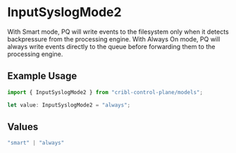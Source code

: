 # InputSyslogMode2

With Smart mode, PQ will write events to the filesystem only when it detects backpressure from the processing engine. With Always On mode, PQ will always write events directly to the queue before forwarding them to the processing engine.

## Example Usage

```typescript
import { InputSyslogMode2 } from "cribl-control-plane/models";

let value: InputSyslogMode2 = "always";
```

## Values

```typescript
"smart" | "always"
```